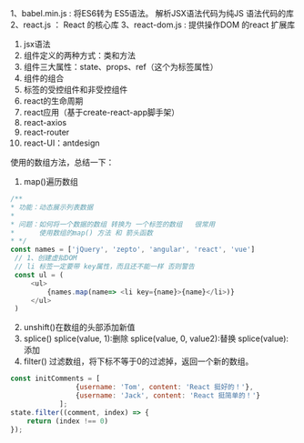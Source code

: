 1、babel.min.js : 将ES6转为 ES5语法。 解析JSX语法代码为纯JS 语法代码的库
2、react.js ： React 的核心库
3、react-dom.js : 提供操作DOM 的react 扩展库

1. jsx语法
2. 组件定义的两种方式：类和方法
3. 组件三大属性：state、props、ref（这个为标签属性）
4. 组件的组合
5. 标签的受控组件和非受控组件
6. react的生命周期
7. react应用（基于create-react-app脚手架）
8. react-axios
9. react-router
10. react-UI：antdesign


使用的数组方法，总结一下：
1. map()遍历数组
```js
/**
* 功能：动态展示列表数据
*
* 问题：如何将一个数据的数组 转换为 一个标签的数组   很常用
*      使用数组的map() 方法 和 箭头函数
* */
const names = ['jQuery', 'zepto', 'angular', 'react', 'vue']
 // 1、创建虚拟DOM
 // li 标签一定要带 key属性，而且还不能一样 否则警告
 const ul = (
     <ul>
         {names.map(name=> <li key={name}>{name}</li>)}
     </ul>
 )
```
2. unshift()在数组的头部添加新值
3. splice()
    splice(value, 1):删除
    splice(value, 0, value2):替换
    splice(value): 添加
4. filter()
过滤数组，将下标不等于0的过滤掉，返回一个新的数组。
```js
const initComments = [
                {username: 'Tom', content: 'React 挺好的！'},
                {username: 'Jack', content: 'React 挺简单的！'}
            ];
state.filter((comment, index) => {
    return (index !== 0)
});
```